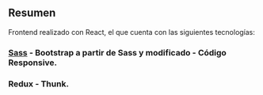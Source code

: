 ## Resumen

Frontend realizado con React, el que cuenta con las siguientes tecnologías:

### [Sass](https://github.com/tcero76/logisticaDemo/tree/master/frontend/src/scss) - Bootstrap a partir de Sass y modificado - Código Responsive.

### Redux - Thunk.
